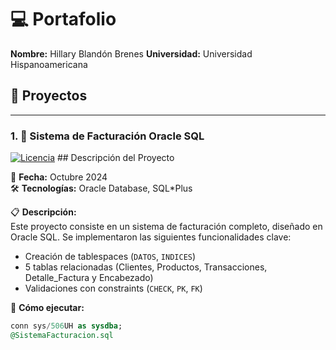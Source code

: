 # 💻 Portafolio 
**Nombre:** Hillary Blandón Brenes
**Universidad:** Universidad Hispanoamericana

## 📂 Proyectos

---

### 1. 🏦 Sistema de Facturación Oracle SQL  

[![Licencia](https://img.shields.io/badge/License-MIT-yellow.svg)](https://opensource.org/licenses/MIT) ## Descripción del Proyecto

📅 **Fecha:** Octubre 2024  
🛠 **Tecnologías:** Oracle Database, SQL*Plus  

📋 **Descripción:**  
Este proyecto consiste en un sistema de facturación completo, diseñado en Oracle SQL. Se implementaron las siguientes funcionalidades clave:  
- Creación de tablespaces (`DATOS`, `INDICES`)  
- 5 tablas relacionadas (Clientes, Productos, Transacciones, Detalle_Factura y Encabezado)  
- Validaciones con constraints (`CHECK`, `PK`, `FK`)  

🚀 **Cómo ejecutar:**  
```sql
conn sys/506UH as sysdba;
@SistemaFacturacion.sql
